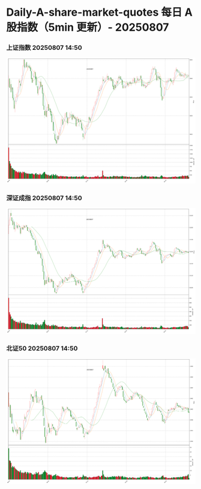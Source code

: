 
# Daily-A-share-market-quotes 每日 A 股指数（5min 更新）- 20250807

### 上证指数 20250807 14:50
![](./fig/2025/8/20250807-sh000001.png)

### 深证成指 20250807 14:50
![](./fig/2025/8/20250807-sz399001.png)

### 北证50 20250807 14:50
![](./fig/2025/8/20250807-bj899050.png)
